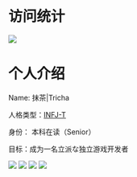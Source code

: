 <!-- <img  align="right" src="https://github-readme-stats.vercel.app/api?username=chmoe&show_icons=true&theme=merko"></br> -->

访问统计
==
[![](https://count.getloli.com/get/@rtmacha)](https://count.getloli.com)


个人介绍
==
Name: 抹茶|Tricha
 
人格类型：[INFJ-T](https://www.16personalities.com/ch/infj-%E4%BA%BA%E6%A0%BC)

身份： 本科在读（Senior）

目标：成为一名立派な独立游戏开发者

[![](https://img.shields.io/badge/Unity%203D-Pro-%23000000?style=flat-square&logo=Unity&logoColor=ffffff)](https://unity.com/)
[![](https://img.shields.io/badge/IDE-Visual%20Studio%20Code-blue?style=flat-square&logo=visual-studio-code&logoColor=ffffff)](https://code.visualstudio.com/)
[![](https://img.shields.io/badge/IDE-Visual%20Studio-%235c2d91?style=flat-square&logo=Visual-studio&logoColor=ffffff)](https://visualstudio.microsoft.com/)
[![](https://img.shields.io/badge/Mac%20Mini-M1%202020-%23000000?style=flat-square&logo=Apple&logoColor=ffffff)](https://apple.com/)


<!-- <img src="https://github-readme-stats.vercel.app/api/top-langs/?username=chmoe&hide=javascript,html&theme=solarized-light&layout=compact"> -->
